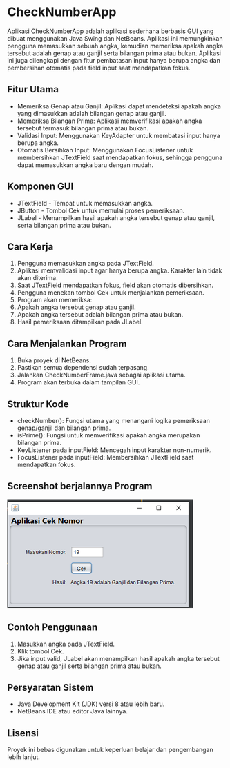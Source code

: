 # CheckNumberApp
Aplikasi CheckNumberApp adalah aplikasi sederhana berbasis GUI yang dibuat menggunakan Java Swing dan NetBeans. Aplikasi ini memungkinkan pengguna memasukkan sebuah angka, kemudian memeriksa apakah angka tersebut adalah genap atau ganjil serta bilangan prima atau bukan. Aplikasi ini juga dilengkapi dengan fitur pembatasan input hanya berupa angka dan pembersihan otomatis pada field input saat mendapatkan fokus.

## Fitur Utama
- Memeriksa Genap atau Ganjil: Aplikasi dapat mendeteksi apakah angka yang dimasukkan adalah bilangan genap atau ganjil.
- Memeriksa Bilangan Prima: Aplikasi memverifikasi apakah angka tersebut termasuk bilangan prima atau bukan.
- Validasi Input: Menggunakan KeyAdapter untuk membatasi input hanya berupa angka.
- Otomatis Bersihkan Input: Menggunakan FocusListener untuk membersihkan JTextField saat mendapatkan fokus, sehingga pengguna dapat memasukkan angka baru dengan mudah.

## Komponen GUI
- JTextField - Tempat untuk memasukkan angka.
- JButton - Tombol Cek untuk memulai proses pemeriksaan.
- JLabel - Menampilkan hasil apakah angka tersebut genap atau ganjil, serta bilangan prima atau bukan.

## Cara Kerja
1. Pengguna memasukkan angka pada JTextField.
2. Aplikasi memvalidasi input agar hanya berupa angka. Karakter lain tidak akan diterima.
3. Saat JTextField mendapatkan fokus, field akan otomatis dibersihkan.
4. Pengguna menekan tombol Cek untuk menjalankan pemeriksaan.
5. Program akan memeriksa:
6. Apakah angka tersebut genap atau ganjil.
7. Apakah angka tersebut adalah bilangan prima atau bukan.
8. Hasil pemeriksaan ditampilkan pada JLabel.

## Cara Menjalankan Program
1. Buka proyek di NetBeans.
2. Pastikan semua dependensi sudah terpasang.
3. Jalankan CheckNumberFrame.java sebagai aplikasi utama.
4. Program akan terbuka dalam tampilan GUI.

## Struktur Kode
- checkNumber(): Fungsi utama yang menangani logika pemeriksaan genap/ganjil dan bilangan prima.
- isPrime(): Fungsi untuk memverifikasi apakah angka merupakan bilangan prima.
- KeyListener pada inputField: Mencegah input karakter non-numerik.
- FocusListener pada inputField: Membersihkan JTextField saat mendapatkan fokus.

## Screenshot berjalannya Program
![Screenshot berjalannya Program](image.png)

## Contoh Penggunaan
1. Masukkan angka pada JTextField.
2. Klik tombol Cek.
3. Jika input valid, JLabel akan menampilkan hasil apakah angka tersebut genap atau ganjil serta bilangan prima atau bukan.

## Persyaratan Sistem
- Java Development Kit (JDK) versi 8 atau lebih baru.
- NetBeans IDE atau editor Java lainnya.

## Lisensi
Proyek ini bebas digunakan untuk keperluan belajar dan pengembangan lebih lanjut.
